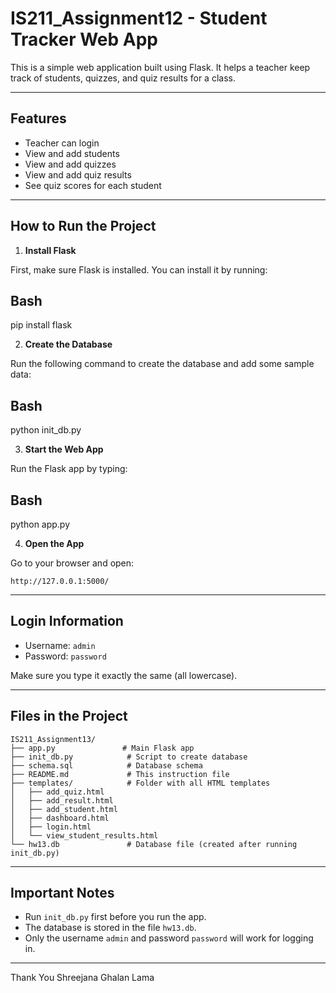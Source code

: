 # IS211_Assignment12 - Student Tracker Web App

This is a simple web application built using Flask. It helps a teacher keep track of students, quizzes, and quiz results for a class.

---

## Features
- Teacher can login
- View and add students
- View and add quizzes
- View and add quiz results
- See quiz scores for each student

---

## How to Run the Project

1. **Install Flask**

First, make sure Flask is installed. You can install it by running:

## Bash

pip install flask

2. **Create the Database**

Run the following command to create the database and add some sample data:

## Bash
python init_db.py


3. **Start the Web App**

Run the Flask app by typing:

## Bash
python app.py

4. **Open the App**

Go to your browser and open:

```
http://127.0.0.1:5000/
```

---

## Login Information
- Username: `admin`
- Password: `password`

Make sure you type it exactly the same (all lowercase).

---

## Files in the Project

```
IS211_Assignment13/
├── app.py               # Main Flask app
├── init_db.py            # Script to create database
├── schema.sql            # Database schema
├── README.md             # This instruction file
├── templates/            # Folder with all HTML templates
│   ├── add_quiz.html
│   ├── add_result.html
│   ├── add_student.html
│   ├── dashboard.html
│   ├── login.html
│   └── view_student_results.html
└── hw13.db               # Database file (created after running init_db.py)
```


---

## Important Notes
- Run `init_db.py` first before you run the app.
- The database is stored in the file `hw13.db`.
- Only the username `admin` and password `password` will work for logging in.

---
Thank You
Shreejana Ghalan Lama

